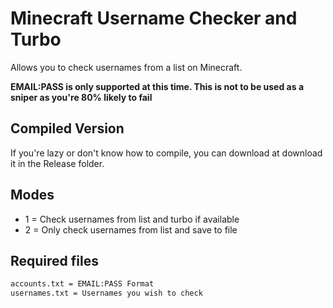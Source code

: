 # Minecraft Username Checker and Turbo

Allows you to check usernames from a list on Minecraft.

**EMAIL:PASS is only supported at this time. This is not to be used as a sniper as you're 80% likely to fail**

## Compiled Version
If you're lazy or don't know how to compile, you can download at download it in the Release folder.

## Modes
- 1 = Check usernames from list and turbo if available
- 2 = Only check usernames from list and save to file

## Required files
```sh
accounts.txt = EMAIL:PASS Format
usernames.txt = Usernames you wish to check
```
